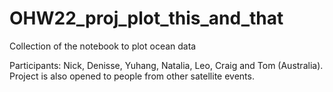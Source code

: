 # OHW22_proj_plot_this_and_that
Collection of the notebook to plot ocean data

Participants: Nick, Denisse, Yuhang, Natalia, Leo, Craig and Tom (Australia). 
Project is also opened to people from other satellite events.